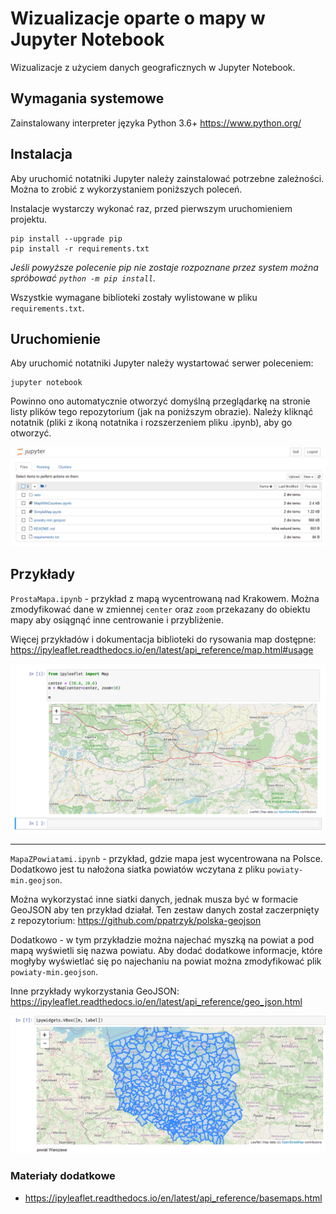 # Wizualizacje oparte o mapy w Jupyter Notebook

Wizualizacje z użyciem danych geograficznych w Jupyter Notebook.

## Wymagania systemowe

Zainstalowany interpreter języka Python 3.6+ https://www.python.org/

## Instalacja 

Aby uruchomić notatniki Jupyter należy zainstalować potrzebne zależności. Można to zrobić z wykorzystaniem poniższych poleceń.

Instalacje wystarczy wykonać raz, przed pierwszym uruchomieniem projektu.

```
pip install --upgrade pip
pip install -r requirements.txt
```
_Jeśli powyższe polecenie pip nie zostaje rozpoznane przez system można spróbować `python -m pip install`._

Wszystkie wymagane biblioteki zostały wylistowane w pliku `requirements.txt`.

## Uruchomienie 

Aby uruchomić notatniki Jupyter należy wystartować serwer poleceniem:

```
jupyter notebook
```

Powinno ono automatycznie otworzyć domyślną przeglądarkę na stronie listy plików tego repozytorium (jak na poniższym obrazie). Należy kliknąć notatnik (pliki z ikoną notatnika i rozszerzeniem pliku .ipynb), aby go otworzyć.

![notebook_list](img/notebook_list.png)

## Przykłady

`ProstaMapa.ipynb` - przykład z mapą wycentrowaną nad Krakowem. Można zmodyfikować dane w zmiennej `center` oraz `zoom` przekazany do obiektu mapy aby osiągnąć inne centrowanie i przybliżenie. 

Więcej przykładów i dokumentacja biblioteki do rysowania map dostępne: https://ipyleaflet.readthedocs.io/en/latest/api_reference/map.html#usage

![simple_map](img/simple_map.png)

---

`MapaZPowiatami.ipynb` - przykład, gdzie mapa jest wycentrowana na Polsce. Dodatkowo jest tu nałożona siatka powiatów wczytana z pliku `powiaty-min.geojson`.

Można wykorzystać inne siatki danych, jednak musza być w formacie GeoJSON aby ten przykład działał. Ten zestaw danych został zaczerpnięty z repozytorium: https://github.com/ppatrzyk/polska-geojson

Dodatkowo - w tym przykładzie można najechać myszką na powiat a pod mapą wyświetli się nazwa powiatu. Aby dodać dodatkowe informacje, które mogłyby wyświetlać się po najechaniu na powiat można zmodyfikować plik `powiaty-min.geojson`.

Inne przykłady wykorzystania GeoJSON: https://ipyleaflet.readthedocs.io/en/latest/api_reference/geo_json.html

![map_with_county](img/map_with_county.png)



### Materiały dodatkowe

- https://ipyleaflet.readthedocs.io/en/latest/api_reference/basemaps.html

